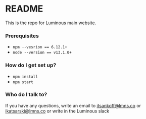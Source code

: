 # README

This is the repo for Luminous main website.

### Prerequisites

* `npm --vesrion == 6.12.1+`
* `node --version == v13.1.0+`

### How do I get set up?

* `npm install`
* `npm start`

### Who do I talk to?

If you have any questions, write an email to itsankoff@lmns.co or ikatsarski@lmns.co or write in the Luminous slack
